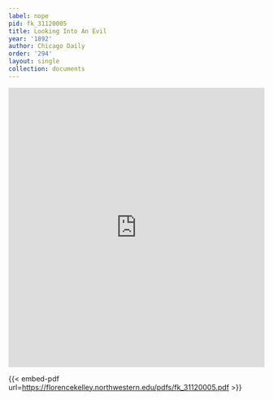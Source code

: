 ```yaml
---
label: nope
pid: fk_31120005
title: Looking Into An Evil
year: '1892'
author: Chicago Daily
order: '294'
layout: single
collection: documents
---
```

<iframe src="https://northwestern.app.box.com/embed/s/dqy9oc37c4zb4r4096uk2ngv1x308ugk?sortColumn=date&view=list" width="100%" height="550" frameborder="0" allowfullscreen webkitallowfullscreen msallowfullscreen></iframe>


{{< embed-pdf url=https://florencekelley.northwestern.edu/pdfs/fk_31120005.pdf >}}